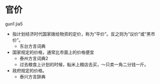 # 官价
gun1 jia5
+ 指计划经济时代国家拨给物资的定价，称为“平价”。反之则为“议价”或“黑市价”。
  * 东台方言词典
+ 国家规定的价格，通常比市面上的价格便宜
  * 泰州方言词典2
  - 过去粮食上计划的时候，籼米上粮店去买，～只卖一角二分钱一斤。
+ 政府规定的价格。
  * 泰兴方言辞典
